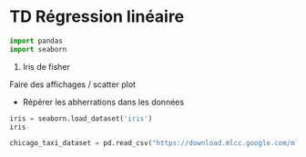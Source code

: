 # TD Régression linéaire

```python
import pandas
import seaborn
```

1. Iris de fisher

Faire des affichages / scatter plot
+ Répérer les abherrations dans les données
  
```python
iris = seaborn.load_dataset('iris')
iris
```

```python
chicago_taxi_dataset = pd.read_csv("https://download.mlcc.google.com/mledu-datasets/chicago_taxi_train.csv")
```

